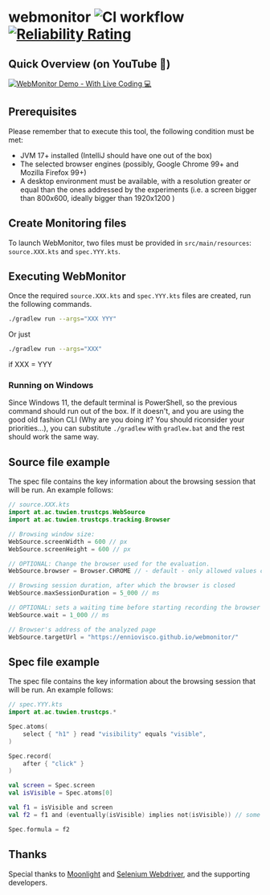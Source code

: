 # webmonitor ![CI workflow](https://github.com/ennioVisco/webmonitor/actions/workflows/build.yml/badge.svg) [![Reliability Rating](https://sonarcloud.io/api/project_badges/measure?project=ennioVisco_webmonitor&metric=reliability_rating)](https://sonarcloud.io/summary/new_code?id=ennioVisco_webmonitor)

## Quick Overview (on YouTube 🎥)

[![WebMonitor Demo - With Live Coding 💻](https://i.ytimg.com/vi/hqVw0JU3k9c/hqdefault.jpg)](https://youtu.be/hqVw0JU3k9c "WebMonitor Demo - With Live Coding 💻")

## Prerequisites

Please remember that to execute this tool, the following condition must be met:

- JVM 17+ installed (IntelliJ should have one out of the box)
- The selected browser engines (possibly, Google Chrome 99+ and Mozilla Firefox 99+)
- A desktop environment must be available, with a resolution greater or equal than the ones addressed by the
  experiments (i.e. a screen bigger than 800x600, ideally bigger than 1920x1200 )

## Create Monitoring files

To launch WebMonitor, two files must be provided in `src/main/resources`: `source.XXX.kts` and `spec.YYY.kts`.

## Executing WebMonitor

Once the required `source.XXX.kts` and `spec.YYY.kts` files are created, run the following commands.

```sh
./gradlew run --args="XXX YYY" 
```

Or just

```sh
./gradlew run --args="XXX" 
```

if XXX = YYY

### Running on Windows

Since Windows 11, the default terminal is PowerShell, so the previous command should run out of the box. If it doesn't,
and you are using the good old fashion CLI (Why are you doing it? You should riconsider your priorities...), you can
substitute `./gradlew` with `gradlew.bat` and the rest should work the same way.

## Source file example

The spec file contains the key information about the browsing session that will be run. An example follows:

```kts
// source.XXX.kts
import at.ac.tuwien.trustcps.WebSource
import at.ac.tuwien.trustcps.tracking.Browser

// Browsing window size:
WebSource.screenWidth = 600 // px 
WebSource.screenHeight = 600 // px

// OPTIONAL: Change the browser used for the evaluation. 
WebSource.browser = Browser.CHROME // - default - only allowed values currently are CHROME and FIREFOX

// Browsing session duration, after which the browser is closed
WebSource.maxSessionDuration = 5_000 // ms

// OPTIONAL: sets a waiting time before starting recording the browser (so that initial loading errors can be skipped by the analysis)
WebSource.wait = 1_000 // ms 

// Browser's address of the analyzed page
WebSource.targetUrl = "https://enniovisco.github.io/webmonitor/"

```

## Spec file example

The spec file contains the key information about the browsing session that will be run. An example follows:

```kts
// spec.YYY.kts
import at.ac.tuwien.trustcps.*

Spec.atoms(
    select { "h1" } read "visibility" equals "visible",
)

Spec.record(
    after { "click" }
)

val screen = Spec.screen
val isVisible = Spec.atoms[0]

val f1 = isVisible and screen
val f2 = f1 and (eventually(isVisible) implies not(isVisible)) // some random complex formula to show operators.

Spec.formula = f2


```

## Thanks

Special thanks to [Moonlight](https://github.com/MoonLightSuite/MoonLight)
and [Selenium Webdriver](https://github.com/SeleniumHQ/selenium), and the supporting developers.
